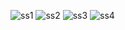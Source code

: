 ![ss1](https://github.com/user-attachments/assets/6eac3408-f504-4a28-84e8-cff1c35330e3)
![ss2](https://github.com/user-attachments/assets/5062d1a3-5004-464c-9254-601a25d87c31)
![ss3](https://github.com/user-attachments/assets/35bc0539-16d9-4fcc-a9d3-fc9944456dd7)
![ss4](https://github.com/user-attachments/assets/b310fd8c-9d32-40da-b329-0fcab5592cfc)



